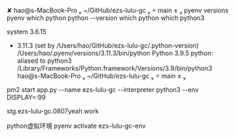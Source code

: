  ✘ hao@s-MacBook-Pro  ~/GitHub/ezs-lulu-gc   main ±  pyenv versions
pyenv which python
python --version
which python
which python3

  system
  3.6.15
* 3.11.3 (set by /Users/hao/GitHub/ezs-lulu-gc/.python-version)
/Users/hao/.pyenv/versions/3.11.3/bin/python
Python 3.9.5
python: aliased to python3
/Library/Frameworks/Python.framework/Versions/3.9/bin/python3
 hao@s-MacBook-Pro  ~/GitHub/ezs-lulu-gc   main ±  




pm2 start app.py --name ezs-lulu-gc --interpreter python3 --env DISPLAY=:99


stg.ezs-lulu-gc.0807yeah.work


python虚拟环境
pyenv activate ezs-lulu-gc-env
